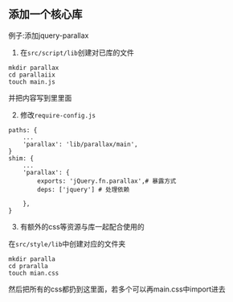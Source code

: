 ## 添加一个核心库

例子:添加jquery-parallax

1. 在`src/script/lib`创建对已库的文件

```basj
mkdir parallax
cd parallaiix
touch main.js
```
并把内容写到里里面

2. 修改`require-config.js`

```
paths: {
    ...
    'parallax': 'lib/parallax/main',
}
shim: {
    ...
    'parallax': {
        exports: 'jQuery.fn.parallax',# 暴露方式
        deps: ['jquery'] # 处理依赖

    },
}
```

3. 有额外的css等资源与库一起配合使用的

在`src/style/lib`中创建对应的文件夹
```
mkdir paralla
cd praralla
touch mian.css
```

然后把所有的css都扔到这里面，若多个可以再main.css中import进去
